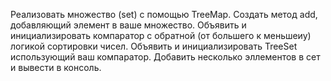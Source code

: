 Реализовать множество (set) с помощью TreeMap. Создать метод add, добавляющий элемент в ваше множество. Объявить и инициализировать компаратор с обратной (от большего к меньшеиу) логикой сортировки чисел. Объявить и инициализировать TreeSet использующий ваш компаратор. Добавить несколько эллементов в сет и вывести в консоль.